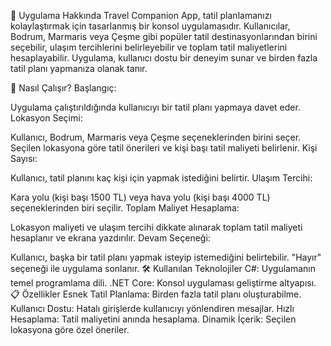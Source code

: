 📌 Uygulama Hakkında
Travel Companion App, tatil planlamanızı kolaylaştırmak için tasarlanmış bir konsol uygulamasıdır. Kullanıcılar, Bodrum, Marmaris veya Çeşme gibi popüler tatil destinasyonlarından birini seçebilir, ulaşım tercihlerini belirleyebilir ve toplam tatil maliyetlerini hesaplayabilir. Uygulama, kullanıcı dostu bir deneyim sunar ve birden fazla tatil planı yapmanıza olanak tanır.

🚀 Nasıl Çalışır?
Başlangıç:

Uygulama çalıştırıldığında kullanıcıyı bir tatil planı yapmaya davet eder.
Lokasyon Seçimi:

Kullanıcı, Bodrum, Marmaris veya Çeşme seçeneklerinden birini seçer.
Seçilen lokasyona göre tatil önerileri ve kişi başı tatil maliyeti belirlenir.
Kişi Sayısı:

Kullanıcı, tatil planını kaç kişi için yapmak istediğini belirtir.
Ulaşım Tercihi:

Kara yolu (kişi başı 1500 TL) veya hava yolu (kişi başı 4000 TL) seçeneklerinden biri seçilir.
Toplam Maliyet Hesaplama:

Lokasyon maliyeti ve ulaşım tercihi dikkate alınarak toplam tatil maliyeti hesaplanır ve ekrana yazdırılır.
Devam Seçeneği:

Kullanıcı, başka bir tatil planı yapmak isteyip istemediğini belirtebilir.
"Hayır" seçeneği ile uygulama sonlanır.
🛠️ Kullanılan Teknolojiler
C#: Uygulamanın temel programlama dili.
.NET Core: Konsol uygulaması geliştirme altyapısı.
📋 Özellikler
Esnek Tatil Planlama: Birden fazla tatil planı oluşturabilme.
Kullanıcı Dostu: Hatalı girişlerde kullanıcıyı yönlendiren mesajlar.
Hızlı Hesaplama: Tatil maliyetini anında hesaplama.
Dinamik İçerik: Seçilen lokasyona göre özel öneriler.

